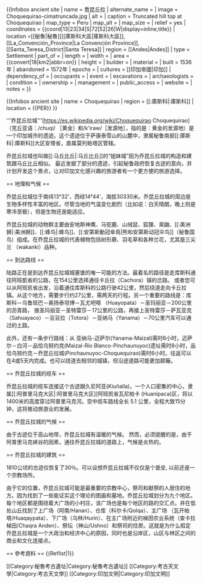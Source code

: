 {{Infobox ancient site
| name = 喬昆丘拉
| alternate_name = 
| image = Choquequirao-cimatruncada.jpg
| alt = 
| caption = Truncated hill top at Choquequirao
| map_type = Peru
| map_alt = 
| map_size = 
| relief = yes
| coordinates = {{coord|13|23|34|S|72|52|26|W|display=inline,title}}
| location =[[秘魯|秘魯]][[庫斯科大區|庫斯科大區]], [[La_Convención_Province|La Convención Province]],  [[Santa_Teresa_District|Santa Teresa]]
| region = [[Andes|Andes]]
| type = Settlement
| part_of = 
| length = 
| width = 
| area = {{convert|18|km2|abbr=on}}
| height = 
| builder = 
| material = 
| built = 1536年
| abandoned = 1572年
| epochs = <!-- actually displays as "Periods" -->
| cultures = [[印加帝國|印加]]
| dependency_of = 
| occupants = 
| event = 
| excavations = 
| archaeologists = 
| condition = 
| ownership = 
| management = 
| public_access = 
| website = <!-- {{URL|example.com}} -->
| notes = 
}}

{{Infobox ancient site
| name             = Choquequirao
| region           = [[:庫斯科|:庫斯科]]
| location         = {{PER}}
}}

'''乔昆丘拉城'''<ref>[https://es.wikipedia.org/wiki/Choquequirao Choquequirao]</ref>（克丘亚语：/chuqi/ ［黄金］和/k'iraw/［发源地］，指的是：黄金的发源地）是一个印加城市的遗迹。这个遗迹位于萨康泰雪山的山麓中，隶属秘鲁南部[[:庫斯科|:庫斯科]]大区安塔省，直属莫列帕塔区管辖。

乔昆丘拉城也叫做[[:马丘比丘|:马丘比丘]]的“姐妹城”因为乔昆丘拉城的构造和建筑跟马丘比丘相似。
最近发掘了部分的遗迹，引起秘鲁政府恢复古迹的意向，并计划开发这个景点，让对印加文化感兴趣的旅游者有一个更方便的旅游选择。

== 地理和气候 ==

乔昆丘拉城位于南纬13°32’，西经14°44’，海拔30330米。乔昆丘拉城的周边是生物多样性丰富的地区。尽管当地的气温变化剧烈（比如说：白天晴朗，晚上则是寒冷至极），但是生物还是能适应。

乔昆丘拉城的动物群主要由安地斯神鹰、马驼鹿、山绒鼠、狐狸、臭鼬、[[:美洲狮|:美洲狮]]、[[:蜂鸟|:蜂鸟]]、[[:安第斯動冠傘鳥|熊和安第斯动冠伞鸟]]（秘鲁国鸟）组成。在乔昆丘拉城的代表植物包括树形蕨、羽毛草和各种兰花，尤其是三尖兰 （wakanki）品种。

== 到达路线 ==

陆路正在是到达乔昆丘拉城城塞堡的唯一可能的方法。最着名的路径是走库斯科通往阿班凱省的公路，在154公里选择通往卡丘拉（Cachora）镇的岔路。
或者您可以从阿班凯省出发，沿着通往库斯科的公路行驶42公里，然后绕道走向卡丘拉镇。从这个地方，需要步行约27公里，需两天的行程。另一个重要的路线是：库斯科－乌鲁班巴－奥扬泰坦博－瓦尤吧嗒 （Huayopata）－圣玛丽亚－200公里的沥青路， 接圣玛丽亚－圣特雷莎－17公里的公路，再接上圣特雷莎－萨瓦亚克 （Sahuayaco）－豆豆拉（Totora）－亚纳马（Yanama）－70公里汽车可以通过的土路。

此外，还有一条步行路线：从 亚纳马-迈萨尔(Yanama-Maizal)需时6小时，迈萨尔－白河－品恰乌努约克(Maizal-Río Blanco-Pinchaunuyoc)遗址需时8小时，品恰乌努约克－乔昆丘拉城(Pinchaunuyoc-Choquequirao)需时6小时。往返可以在4或5天内完成。也可以绕道去相邻的城镇，但沿途道路可能更加颠簸。

== 乔昆丘拉城的缆​车 ==

乔昆丘拉城的缆​车连接这个古迹跟久尼阿亚(Kiuñalla)，一个人口密集的中心，隶属[[:阿普里马克大区|:阿普里马克大区]]阿班凯省瓦尼帕卡 (Huanipaca)区，将以1400米的高度穿过阿普里马克河。空中缆​车路线全长 5.1 公里，全程大致15分钟，这将推动旅游业的发展。

== 乔昆丘拉城的气候 ==

由于古迹位于高山地带，乔昆丘拉城有温暖的气候。 然而，必须提醒的是，由于阿普里马克峡谷的因素，通往乔昆丘拉城的道路上，气候是炎热的。

== 乔昆丘拉城的建筑 ==

1810公顷的古迹仅恢复了30％。可以设想乔昆丘拉城不仅仅是个堡垒, 以前还是一个宗教场所。

由于它的位置，乔昆丘拉城可能是最重要的宗教中心，祭司和献祭的人居住的地方。因为找到了一些能证实这个理论的图画和墓地。乔昆丘拉城划分为九个地区。每个地区都是围绕着大广场的小村庄，该广场也是每个地区的路的交汇点。并在低处山丘找到了上广场（阿南/Hanan）、仓库（科尔卡/Qolqa）、主广场 （瓦开帕塔/Huaqaypata）、下广场（乌林/Hurin）、在主广场附近的梯田农业系统（查卡拉梯田/Chaqra Anden）、祭坛（神山/Ushno）和祭司的住房。这就是为什么假定乔昆丘拉城是一个大政治和经济中心的原因，同时也是沿岸区，山区与林区之间的商业和文化连接点。

== 參考資料 ==
{{Reflist|1}}

[[Category:秘魯考古遺址|Category:秘魯考古遺址]]
[[Category:考古天文學|Category:考古天文學]]
[[Category:印加文明|Category:印加文明]]